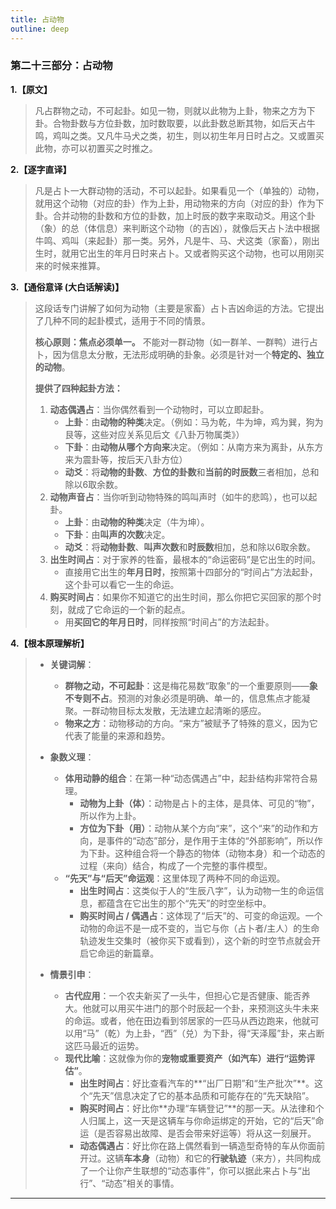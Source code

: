 ```yaml
---
title: 占动物
outline: deep
---
```

  
### **第二十三部分：占动物**

**1.【原文】**
> 凡占群物之动，不可起卦。如见一物，则就以此物为上卦，物来之方为下卦。合物卦数与方位卦数，加时数取要，以此卦数总断其物，如后天占牛鸣，鸡叫之类。又凡牛马犬之类，初生，则以初生年月日时占之。又或置买此物，亦可以初置买之时推之。

**2.【逐字直译】**
> 凡是占卜一大群动物的活动，不可以起卦。如果看见一个（单独的）动物，就用这个动物（对应的卦）作为上卦，用动物来的方向（对应的卦）作为下卦。合并动物的卦数和方位的卦数，加上时辰的数字来取动爻。用这个卦（象）的总（体信息）来判断这个动物（的吉凶），就像后天占卜法中根据牛鸣、鸡叫（来起卦）那一类。另外，凡是牛、马、犬这类（家畜），刚出生时，就用它出生的年月日时来占卜。又或者购买这个动物，也可以用刚买来的时候来推算。

**3.【通俗意译 (大白话解读)】**
> 这段话专门讲解了如何为动物（主要是家畜）占卜吉凶命运的方法。它提出了几种不同的起卦模式，适用于不同的情景。
> 
> **核心原则：焦点必须单一。** 不能对一群动物（如一群羊、一群鸭）进行占卜，因为信息太分散，无法形成明确的卦象。必须是针对一个**特定的、独立的动物**。
> 
> **提供了四种起卦方法：**
> 
> 1.  **动态偶遇占**：当你偶然看到一个动物时，可以立即起卦。
>     *   **上卦**：由**动物的种类**决定。（例如：马为乾，牛为坤，鸡为巽，狗为艮等，这些对应关系见后文《八卦万物属类》）
>     *   **下卦**：由**动物从哪个方向来**决定。（例如：从南方来为离卦，从东方来为震卦等，按后天八卦方位）
>     *   **动爻**：将**动物的卦数**、**方位的卦数**和**当前的时辰数**三者相加，总和除以6取余数。
> 2.  **动物声音占**：当你听到动物特殊的鸣叫声时（如牛的悲鸣），也可以起卦。
>     *   **上卦**：由**动物的种类**决定（牛为坤）。
>     *   **下卦**：由**叫声的次数**决定。
>     *   **动爻**：将**动物卦数**、**叫声次数**和**时辰数**相加，总和除以6取余数。
> 3.  **出生时间占**：对于家养的牲畜，最根本的“命运密码”是它出生的时间。
>     *   直接用它出生的**年月日时**，按照第十四部分的“时间占”方法起卦，这个卦可以看它一生的命运。
> 4.  **购买时间占**：如果你不知道它的出生时间，那么你把它买回家的那个时刻，就成了它命运的一个新的起点。
>     *   用**买回它的年月日时**，同样按照“时间占”的方法起卦。

**4.【根本原理解析】**
> *   **关键词解**：
>     *   **群物之动，不可起卦**：这是梅花易数“取象”的一个重要原则——**象不专则不占**。预测的对象必须是明确、单一的，信息焦点才能凝聚。一群动物目标太发散，无法建立起清晰的感应。
>     *   **物来之方**：动物移动的方向。“来方”被赋予了特殊的意义，因为它代表了能量的来源和趋势。
> 
> *   **象数义理**：
>     *   **体用动静的组合**：在第一种“动态偶遇占”中，起卦结构非常符合易理。
>         *   **动物为上卦（体）**：动物是占卜的主体，是具体、可见的“物”，所以作为上卦。
>         *   **方位为下卦（用）**：动物从某个方向“来”，这个“来”的动作和方向，是事件的“动态”部分，是作用于主体的“外部影响”，所以作为下卦。这种组合将一个静态的物体（动物本身）和一个动态的过程（来向）结合，构成了一个完整的事件模型。
>     *   **“先天”与“后天”命运观**：这里体现了两种不同的命运观。
>         *   **出生时间占**：这类似于人的“生辰八字”，认为动物一生的命运信息，都蕴含在它出生的那个“先天”的时空坐标中。
>         *   **购买时间占 / 偶遇占**：这体现了“后天”的、可变的命运观。一个动物的命运不是一成不变的，当它与你（占卜者/主人）的生命轨迹发生交集时（被你买下或看到），这个新的时空节点就会开启它命运的新篇章。
> 
> *   **情景引申**：
>     *   **古代应用**：一个农夫新买了一头牛，但担心它是否健康、能否养大。他就可以用买牛进门的那个时辰起一个卦，来预测这头牛未来的命运。或者，他在田边看到邻居家的一匹马从西边跑来，他就可以用“马”（乾）为上卦，“西”（兑）为下卦，得“天泽履”卦，来占断这匹马最近的运势。
>     *   **现代比喻**：这就像为你的**宠物或重要资产（如汽车）进行“运势评估”**。
>         *   **出生时间占**：好比查看汽车的**“出厂日期”和“生产批次”**。这个“先天”信息决定了它的基本品质和可能存在的“先天缺陷”。
>         *   **购买时间占**：好比你**办理“车辆登记”**的那一天。从法律和个人归属上，这一天是这辆车与你命运绑定的开始，它的“后天”命运（是否容易出故障、是否会带来好运等）将从这一刻展开。
>         *   **动态偶遇占**：好比你在路上偶然看到一辆造型奇特的车从你面前开过。这辆**车本身**（动物）和它的**行驶轨迹**（来方），共同构成了一个让你产生联想的“动态事件”，你可以据此来占卜与“出行”、“动态”相关的事情。

---
